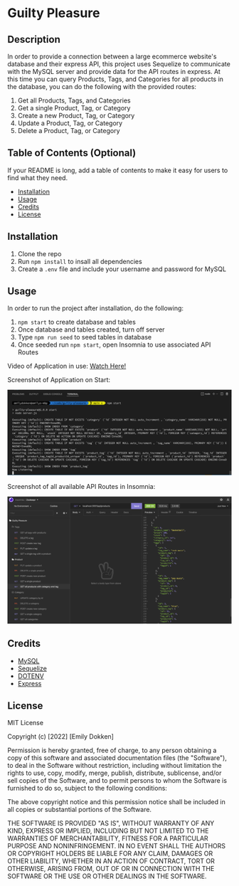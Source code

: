 # Guilty Pleasure

## Description

In order to provide a connection between a large ecommerce website's database and their express API, this project uses Sequelize to communicate with the MySQL server and provide data for the API routes in express. At this time you can query Products, Tags, and Categories for all products in the database, you can do the following with the provided routes:

1. Get all Products, Tags, and Categories
2. Get a single Product, Tag, or Category
3. Create a new Product, Tag, or Category
4. Update a Product, Tag, or Category
5. Delete a Product, Tag, or Category

## Table of Contents (Optional)

If your README is long, add a table of contents to make it easy for users to find what they need.

- [Installation](#installation)
- [Usage](#usage)
- [Credits](#credits)
- [License](#license)

## Installation

1. Clone the repo
2. Run `npm install` to insall all dependencies
3. Create a `.env` file and include your username and password for MySQL

## Usage

In order to run the project after installation, do the following:
1. `npm start` to create database and tables
2. Once database and tables created, turn off server
3. Type `npm run seed` to seed tables in database
4. Once seeded run `npm start`, open Insomnia to use associated API Routes

Video of Application in use:
[Watch Here!](https://watch.screencastify.com/v/n9RukWXj6gFHLMWlh2AA) 

Screenshot of Application on Start:

![alt text](assets/img/start-app.png)

Screenshot of all available API Routes in Insomnia:


![alt text](assets/img/all-routes.png)

## Credits

- [MySQL](https://www.mysql.com/)
- [Sequelize](https://sequelize.org/v7/)
- [DOTENV](https://www.npmjs.com/package/dotenv)
- [Express](http://expressjs.com/)

## License

MIT License

Copyright (c) [2022] [Emily Dokken]

Permission is hereby granted, free of charge, to any person obtaining a copy
of this software and associated documentation files (the "Software"), to deal
in the Software without restriction, including without limitation the rights
to use, copy, modify, merge, publish, distribute, sublicense, and/or sell
copies of the Software, and to permit persons to whom the Software is
furnished to do so, subject to the following conditions:

The above copyright notice and this permission notice shall be included in all
copies or substantial portions of the Software.

THE SOFTWARE IS PROVIDED "AS IS", WITHOUT WARRANTY OF ANY KIND, EXPRESS OR
IMPLIED, INCLUDING BUT NOT LIMITED TO THE WARRANTIES OF MERCHANTABILITY,
FITNESS FOR A PARTICULAR PURPOSE AND NONINFRINGEMENT. IN NO EVENT SHALL THE
AUTHORS OR COPYRIGHT HOLDERS BE LIABLE FOR ANY CLAIM, DAMAGES OR OTHER
LIABILITY, WHETHER IN AN ACTION OF CONTRACT, TORT OR OTHERWISE, ARISING FROM,
OUT OF OR IN CONNECTION WITH THE SOFTWARE OR THE USE OR OTHER DEALINGS IN THE
SOFTWARE.